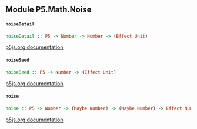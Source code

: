 ## Module P5.Math.Noise

#### `noiseDetail`

``` purescript
noiseDetail :: P5 -> Number -> Number -> (Effect Unit)
```

[p5js.org documentation](https://p5js.org/reference/#/p5/noiseDetail)

#### `noiseSeed`

``` purescript
noiseSeed :: P5 -> Number -> (Effect Unit)
```

[p5js.org documentation](https://p5js.org/reference/#/p5/noiseSeed)

#### `noise`

``` purescript
noise :: P5 -> Number -> (Maybe Number) -> (Maybe Number) -> Effect Number
```

[p5js.org documentation](https://p5js.org/reference/#/p5/noise)


